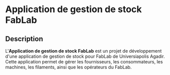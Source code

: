 # Application de gestion de stock FabLab

## Description
L'**Application de gestion de stock FabLab** est un projet de développement d'une application de gestion de stock pour FabLab de Universiapolis Agadir. Cette application permet de gérer les fournisseurs, les consommateurs, les machines, les filaments, ainsi que les opérateurs du FabLab.
